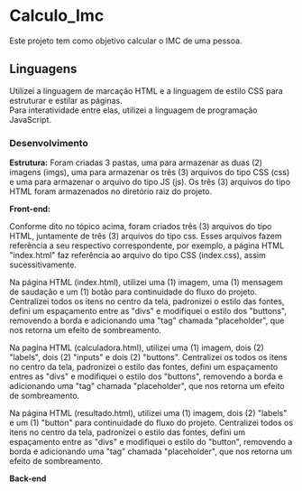 # Calculo_Imc

Este projeto tem como objetivo calcular o IMC de uma pessoa.

## Linguagens

Utilizei a linguagem de marcação HTML e a linguagem de estilo CSS para estruturar e estilar as páginas. <br>
Para interatividade entre elas, utilizei a linguagem de programação JavaScript.<br>

### Desenvolvimento

<strong>Estrutura:</strong> Foram criadas 3 pastas, uma para armazenar as duas (2) imagens (imgs), uma para armazenar os três (3) arquivos do tipo CSS (css) e uma para armazenar o arquivo do tipo JS (js). Os três (3) arquivos do tipo HTML foram armazenados no diretório raiz do projeto.

<strong>Front-end:</strong>

Conforme dito no tópico acima, foram criados três (3) arquivos do tipo HTML, juntamente de três (3) arquivos do tipo css. Esses arquivos fazem referência a seu respectivo correspondente, por exemplo, a página HTML "index.html" faz referência ao arquivo do tipo CSS (index.css), assim sucessitivamente. <br>

Na página HTML (index.html), utilizei uma (1) imagem, uma (1) mensagem de saudação e um (1) botão para continuidade do fluxo do projeto. Centralizei todos os itens no centro da tela, padronizei o estilo das fontes, defini um espaçamento entre as "divs" e modifiquei o estilo dos "buttons", removendo a borda e adicionando uma "tag" chamada "placeholder", que nos retorna um efeito de sombreamento.

Na pagina HTML (calculadora.html), utilizei uma (1) imagem, dois (2) "labels", dois (2) "inputs" e dois (2) "buttons". Centralizei os todos os itens no centro da tela, padronizei o estilo das fontes, defini um espaçamento entres as "divs" e modifiquei o estilo dos "buttons", removendo a borda e adicionando uma "tag" chamada "placeholder", que nos retorna um efeito de sombreamento. 

Na página HTML (resultado.html), utilizei uma (1) imagem, dois (2) "labels" e um (1) "button" para continuidade do fluxo do projeto. Centralizei todos os itens no centro da tela, padronizei o estilo das fontes, defini um espaçamento entre as "divs" e modifiquei o estilo do "button", removendo a borda e adicionando uma "tag" chamada "placeholder", que nos retorna um efeito de sombreamento.

<strong>Back-end</strong>
